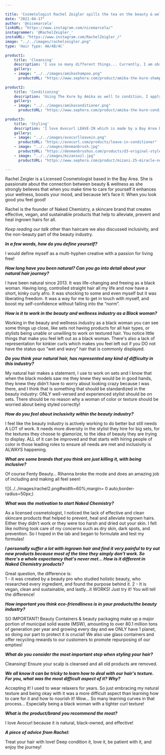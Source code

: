 ```yaml
---
 
title: 'Cosmetologist Rachel Zeigler spills the tea on the beauty & wellness industry as a black woman.'
date: "2021-04-17"
author: '@nicemarcela' 
linkURL: "https://www.instagram.com/nicemarcela/"
instagrammer: '@RachelZeigler_'
instaURL: "https://www.instagram.com/RachelZeigler_/"
image: "../../images/rachelzeigler.png"
type: 'Hair Type: 4A/4B/4C'
 
product1: 
    title: 'Cleansing'
    description: 'I use so many different things... Currently, I am obsessed with The Kure by Amika which helps to improve hair with each wash. I shampoo once a week or every other week, and I apply shampoo to scalp only!'
    gallery:
    - image: "../../images/amikashampoo.png"
      productURL: "https://www.sephora.com/product/amika-the-kure-shampoo-P468626"
 
product2: 
    title: 'Conditioning'
    description: 'Using The Kure by Amika as well to condition, I apply to mids to end and detangle whole head while hair is wet and conditioner is applied.'
    gallery:
    - image: "../../images/amikaconditioner.png"
      productURL: "https://www.sephora.com/product/amika-the-kure-conditioner-P468627"
 
product3: 
    title: 'Styling'
    description: 'I love Avocurl LEAVE-IN which is made by a Bay Area black woman! I apply the leave-in into my soaking wet hair and use a Denman brush to detangle + define curls, then I follow up with Mizani 25 miracle oil to seal in moisture!'
    gallery:
    - image: "../../images/avocurlleavein.png"
      productURL: "https://avocurl.com/products/leave-in-conditioner"
    - image: "../../images/denmanbrush.jpg"
      productURL: "https://denmanbrushus.com/products/d3-original-styler-7-row?variant=31964917334100"
    - image: "../../images/mizanioil.jpg"
      productURL: "https://www.sephora.com/product/mizani-25-miracle-nourishing-oil-P455842"
 
--- 
```


Rachel Zeigler is a Licensed Cosmetologist based in the Bay Area. She is passionate about the connection between beauty & wellness as she strongly believes that when you make time to care for yourself it enhances your wellness, boosts your mood, and because let’s face it: When you look good you feel good!

Rachel is the founder of Naked Chemistry, a skincare brand that creates effective, vegan, and sustainable products that help to alleviate, prevent and heal ingrown hairs for all.

*Keep reading our talk* other than haircare we also discussed inclusivity, and the non-beauty part of the beauty industry.  

***In a few words, how do you define yourself?***  

I would define myself as a multi-hyphen creative with a passion for living free!  

***How long have you been natural? Can you go into detail about your natural hair journey?***  

I have been natural since 2013. It was life-changing and freeing as a black woman. Having long, controlled straight hair all my life and now have a short, kinky curly afro. It was shocking to some and even myself but it was liberating freedom. It was a way for me to get in touch with myself, and boost my self-confidence without falling into the “norm”.   
 
***How is it to work in the beauty and wellness industry as a Black woman?***   

Working in the beauty and wellness industry as a black woman you can see some things up close, like sets not having products for all hair types, or stylists being unable or unwilling to work on textured hair. You notice little things that make you feel left out as a black woman. There's also a lack of representation for kinkier curls which makes you feel left out if you DO not have the status quo “wet and wavy” hair that is commonly displayed. 
 
***Do you think your natural hair, has represented any kind of difficulty in this industry?***  

My natural hair makes a statement, I use to work on sets and I know that when the black models saw me they knew they would be in good hands, they knew they didn’t have to worry about looking crazy because I was there, and I think that is something that should be standardized in the beauty industry: ONLY well-versed and experienced stylist should be on sets. There should be no reason why a woman of color or texture should be worried about being styled correctly!  
 
***How do you feel about inclusivity within the beauty industry?***   

I feel like the beauty industry is actively working to do better but still needs A LOT of work. It needs more diversity in the stylist they hire for big sets, for the textures they choose to glamorize, to the idea of beauty they are trying to display. ALL of it can be improved and that starts with hiring people of color in those leading roles to ensure all needs are met and inclusivity is ALWAYS happening.
 
***What are some brands that you think are just killing it, with being inclusive?***   

Of course Fenty Beauty… Rihanna broke the mode and does an amazing job of including and making all feel seen!  

![](../../images/rachel2.png#width=60%;margin= 0 auto;border-radius=50px;)  

***What was the motivation to start Naked Chemistry?***   

As a licensed cosmetologist, I noticed the lack of effective and clean skincare products that helped to prevent, heal and alleviate ingrown hairs. Either they didn’t work or they were too harsh and dried out your skin. I felt like nothing took care of my concerns such as dry skin, dark spots, and prevention. So I hoped in the lab and began to formulate and test my formulas!  
 
***I personally suffer a lot with ingrown hair and find it very painful to try out new products because most of the time they simply don't work. So there's a whole expectancy that's never met... How is it different in Naked Chemistry products?***   

Great question, the difference is:  
1 - it was created by a beauty pro who studied holistic beauty, who researched every ingredient, and found the purpose behind it.
2 - It is vegan, clean and sustainable, and lastly…it WORKS! Just try it! You will tell the difference! 
 
***How important you think eco-friendliness is in your products/the beauty industry?***   

SO IMPORTANT! Beauty Containers & beauty packaging make up a major portion of municipal solid waste (MSW), amounting to over 80.1 million tons of generation per year and growing every day and we ONLY have 1 planet, so doing our part to protect it is crucial! We also use glass containers and offer recycling rewards to our customers to promote repurposing of our empties!  
 
***What do you consider the most important step when styling your hair?***  

Cleansing! Ensure your scalp is cleansed and all old products are removed.   

***We all know it can be tricky to learn how to deal with our hair's texture. For you, what was the most difficult aspect of it? Why?***  

Accepting it! I used to wear relaxers for years. So just embracing my natural texture and being okay with it was a more difficult aspect than learning how to care for it and how to nourish it! Wow... So many learning curves in that process... Especially being a black woman with a tighter curl texture!   

***What is the product/brand you recommend the most?***  

I love Avocurl because it is natural, black-owned, and effective!   
 
***A piece of advice from Rachel:***        
 
Treat your hair with love! Deep condition it, love it, be patient with it, and enjoy the journey! 